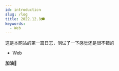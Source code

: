 ```yaml
---
id: introduction
slug: /log
title: 2022.12.8🗯
keywords:
  - Web
---
```


这是本网站的第一篇日志，测试了一下感觉还是很不错的


- Web

**加油🤩**
